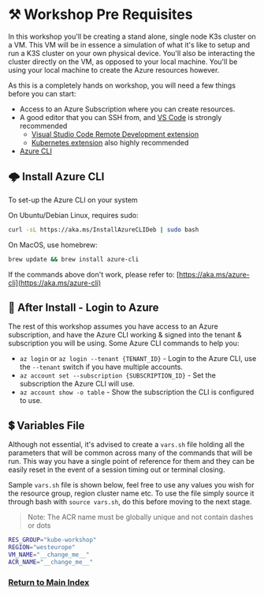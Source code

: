 # ⚒️ Workshop Pre Requisites

In this workshop you'll be creating a stand alone, single node K3s cluster on a VM. This VM will be in essence a simulation of what it's like to setup and run a K3S cluster on your own physical device. You'll also be interacting the cluster directly on the VM, as opposed to your local machine. You'll be using your local machine to create the Azure resources however.

As this is a completely hands on workshop, you will need a few things before you can start:

- Access to an Azure Subscription where you can create resources.
- A good editor that you can SSH from, and [VS Code](https://code.visualstudio.com/) is strongly recommended
  - [Visual Studio Code Remote Development extension](https://code.visualstudio.com/docs/remote/remote-overview)
  - [Kubernetes extension](https://marketplace.visualstudio.com/items?itemName=ms-kubernetes-tools.vscode-kubernetes-tools) also highly recommended
- [Azure CLI](https://aka.ms/azure-cli)

## 🌩️ Install Azure CLI

To set-up the Azure CLI on your system

On Ubuntu/Debian Linux, requires sudo:

```bash
curl -sL https://aka.ms/InstallAzureCLIDeb | sudo bash
```

On MacOS, use homebrew:

```bash
brew update && brew install azure-cli
```

If the commands above don't work, please refer to: [https://aka.ms/azure-cli](https://aka.ms/azure-cli)

## 🔐 After Install - Login to Azure

The rest of this workshop assumes you have access to an Azure subscription, and have the Azure CLI working & signed into the tenant & subscription you will be using. Some Azure CLI commands to help you:

- `az login` or `az login --tenant {TENANT_ID}` - Login to the Azure CLI, use the `--tenant` switch if you have multiple accounts.
- `az account set --subscription {SUBSCRIPTION_ID}` - Set the subscription the Azure CLI will use.
- `az account show -o table` - Show the subscription the CLI is configured to use.

## 💲 Variables File

Although not essential, it's advised to create a `vars.sh` file holding all the parameters that will be common across many of the commands that will be run. This way you have a single point of reference for them and they can be easily reset in the event of a session timing out or terminal closing.

Sample `vars.sh` file is shown below, feel free to use any values you wish for the resource group, region cluster name etc. To use the file simply source it through bash with `source vars.sh`, do this before moving to the next stage.

> Note: The ACR name must be globally unique and not contain dashes or dots

```bash
RES_GROUP="kube-workshop"
REGION="westeurope"
VM_NAME="__change_me__"
ACR_NAME="__change_me__"
```

### [Return to Main Index](../../readme.md)
